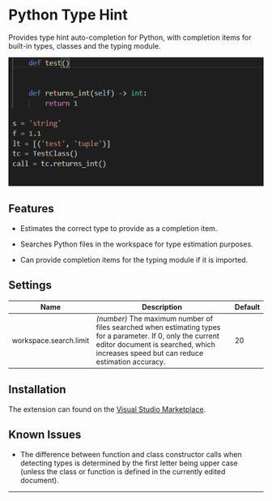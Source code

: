# Python Type Hint

Provides type hint auto-completion for Python, with completion items for built-in types, classes and the typing module.


![](images/demo.gif)

## Features

* Estimates the correct type to provide as a completion item.

* Searches Python files in the workspace for type estimation purposes.

* Can provide completion items for the typing module if it is imported.

## Settings

| Name | Description | Default
|---|---|---|
| workspace.search.limit | _(number)_ The maximum number of files searched when estimating types for a parameter. If 0, only the current editor document is searched, which increases speed but can reduce estimation accuracy. | 20

## Installation

The extension can found on the [Visual Studio Marketplace](https://marketplace.visualstudio.com/items?itemName=njqdev.vscode-python-typehint).

## Known Issues

* The difference between function and class constructor calls when detecting types is determined by the first letter being upper case (unless the class or function is defined in the currently edited document).

-------------------------------------------------------------------------------------------
